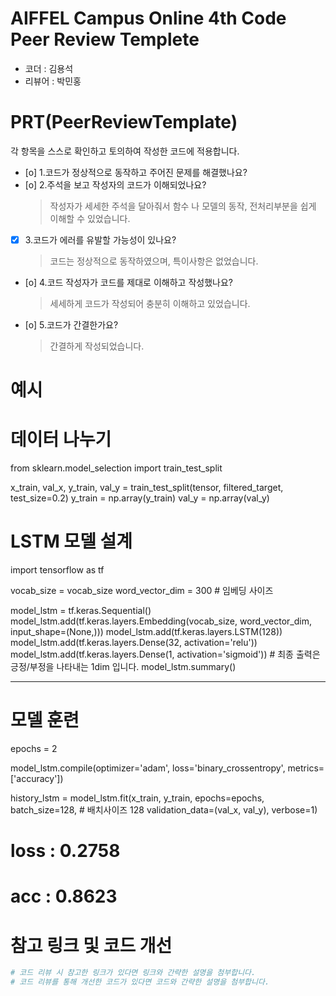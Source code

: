 
# AIFFEL Campus Online 4th Code Peer Review Templete
- 코더 : 김용석
- 리뷰어 : 박민홍


# PRT(PeerReviewTemplate)
각 항목을 스스로 확인하고 토의하여 작성한 코드에 적용합니다.
- [o] 1.코드가 정상적으로 동작하고 주어진 문제를 해결했나요?
- [o] 2.주석을 보고 작성자의 코드가 이해되었나요?
  > 작성자가 세세한 주석을 달아줘서 함수 나 모델의 동작, 전처리부분을 쉽게 이해할 수 있었습니다. 
- [x] 3.코드가 에러를 유발할 가능성이 있나요?
  > 코드는 정상적으로 동작하였으며, 특이사항은 없었습니다. 
- [o] 4.코드 작성자가 코드를 제대로 이해하고 작성했나요?
  > 세세하게 코드가 작성되어 충분히 이해하고 있었습니다. 
- [o] 5.코드가 간결한가요?
  > 간결하게 작성되었습니다. 

# 예시

# 데이터 나누기
from sklearn.model_selection import train_test_split

x_train, val_x, y_train, val_y = train_test_split(tensor, filtered_target, test_size=0.2)
y_train = np.array(y_train)
val_y = np.array(val_y)

# LSTM 모델 설계
import tensorflow as tf

vocab_size = vocab_size
word_vector_dim = 300       # 임베딩 사이즈

model_lstm = tf.keras.Sequential()
model_lstm.add(tf.keras.layers.Embedding(vocab_size, word_vector_dim, input_shape=(None,)))
model_lstm.add(tf.keras.layers.LSTM(128))
model_lstm.add(tf.keras.layers.Dense(32, activation='relu'))
model_lstm.add(tf.keras.layers.Dense(1, activation='sigmoid')) # 최종 출력은 긍정/부정을 나타내는 1dim 입니다.
model_lstm.summary()

-----------------------------------------------------------------------------------------------------------------

# 모델 훈련

epochs = 2

model_lstm.compile(optimizer='adam', loss='binary_crossentropy', metrics=['accuracy'])

history_lstm = model_lstm.fit(x_train,
                              y_train,
                              epochs=epochs,
                              batch_size=128,                # 배치사이즈 128
                              validation_data=(val_x, val_y),
                              verbose=1)

# loss : 0.2758
# acc : 0.8623



# 참고 링크 및 코드 개선
```python
# 코드 리뷰 시 참고한 링크가 있다면 링크와 간략한 설명을 첨부합니다.
# 코드 리뷰를 통해 개선한 코드가 있다면 코드와 간략한 설명을 첨부합니다.
```
